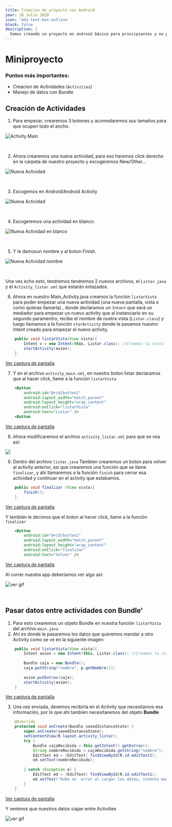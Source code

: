 ```yaml
---
title: Creacion de proyecto con Android
year: 18 Julio 2020
icon: 'mdi-text-box-outline'
block: false
description: |
  Vamos creando un proyecto en android básico para principiantes y no principiantes
---
```


# Miniproyecto

### Puntos más importantes:

 - Creacion de Actividades (`Actívities`)
 - Manejo de datos con Bundle

## Creación de Actividades

1. Para empezar, crearemos 3 botones y acomodaremos sus tamaños para que ocupen todo el ancho.

![Activity Main](https://raw.githubusercontent.com/doneber/POO/master/Resources/android/clase03/paso01.JPG)

<br>

2. Ahora crearemos una nueva actividad, para eso haremos click derecho en la carpeta de nuestro proyecto y escogeremos New/Other...

![Nueva Actividad](https://raw.githubusercontent.com/doneber/POO/master/Resources/android/clase03/paso02.JPG)

<br>

3. Escogemos en Android/Android Activity

![Nueva Actividad](https://raw.githubusercontent.com/doneber/POO/master/Resources/android/clase03/paso03.JPG)

<br>

4. Escogeremos una actividad en blanco:

![Nueva Actividad en blanco](https://raw.githubusercontent.com/doneber/POO/master/Resources/android/clase03/paso04.JPG)

<br>

5. Y le damosun nombre y al boton Finish.

![Nueva Actividad nombre](https://raw.githubusercontent.com/doneber/POO/master/Resources/android/clase03/paso05.JPG)

<br>

Una ves echo esto, tendremos  tendremos 2 nuevos archivos, el `Listar.java` y el `Activity_listar.xml` que estarán enlazados.

6. Ahora en nuestro Main_Activity.java  creamos la función `listarVista` para poder empezar una nueva actividad (una nueva pantalla, vista o como quieras llamarla) , donde declaramos un `Intent` que será un mediador para empezar un nuevo activity que al instanciarlo en su segundo paramentro, recibe el nombre de nuetra vista (`Listar.class`) y luego llamamos a la función `starActivity` donde le pasamos nuestro Intent creado para empezar el nuevo activity.

```java
	public void listarVista(View vista){
    	Intent v = new Intent(this, Listar.class); //Creamos la vista
    	startActivity(avion);
	}
```

[Ver captura de pantalla](https://raw.githubusercontent.com/doneber/POO/master/Resources/android/clase03/paso06.JPG)

7. Y en el archivo `activity_main.xml`, en nuestro boton listar declaramos que al hacer click, llame a la función `listarVista`

```xml
    <Button
        android:id="@+id/button1"	
        android:layout_width="match_parent"
        android:layout_height="wrap_content"
        android:onClick="listarVista"
        android:text="Listar" />
    <Button
```

[Ver captura de pantalla](https://raw.githubusercontent.com/doneber/POO/master/Resources/android/clase03/paso07.JPG)

8. Ahora modificaremos el archivo `activity_listar.xml` para que se vea así:

<img style="max-width:100%" src="https://raw.githubusercontent.com/doneber/POO/master/Resources/android/clase03/paso09.JPG" /> 

9. Dentro del archivo `listar.java` Tambíen crearemos un boton para volver al activity anterior, así que crearemos una función que se llame `finalizar`, y ahí llamaremos a la función `finish` para cerrar esa actividad y continuar en el activity que estabamos. 

```java
	public void finalizar (View vista){
		finish();
	}
```

[Ver captura de pantalla](https://raw.githubusercontent.com/doneber/POO/master/Resources/android/clase03/paso10.JPG)

Y también le decimos que el boton al hacer click, llame a la función `finalizar`

```xml
    <Button
        android:id="@+id/button2"
        android:layout_width="match_parent"
        android:layout_height="wrap_content"
        android:onClick="finalizar"
        android:text="Volver" />
```

[Ver captura de pantalla](https://raw.githubusercontent.com/doneber/POO/master/Resources/android/clase03/paso11.JPG)

Al correr nuestra app deberiamos ver algo así:

![ver gif](https://raw.githubusercontent.com/doneber/POO/master/Resources/android/clase03/gif01.gif)

<br>

## Pasar datos entre actividades con Bundle'

1.  Para esto crearemos  un objeto Bundle en nuestra función `listarVista` del archivo `main.java`
2.  Ahí es donde le pasaremos los datos que queremos mandar a otro Activity como se ve en la siguiente imagen:

```java
	public void listarVista(View vista){
    	Intent avion = new Intent(this, Listar.class); //Creamos la vista
    	
    	Bundle caja = new Bundle();
    	caja.putString("nombre", p.getNombre());
    	
    	avion.putExtras(caja);
    	startActivity(avion);
	}
```

[Ver captura de pantalla](https://raw.githubusercontent.com/doneber/POO/master/Resources/android/clase03/paso13.JPG)



3. Una vez enviada, devemos recibirla en el Activity que necesitamos esa información, por lo que ahí tambien necesitaremos del objeto **Bundle**
```java
	@Override
	protected void onCreate(Bundle savedInstanceState) {
		super.onCreate(savedInstanceState);
		setContentView(R.layout.activity_listar);		
		try {
			Bundle cajaRecibida = this.getIntent().getExtras();
			String nombreRecibido = cajaRecibida.getString("nombre");
			EditText ed = (EditText) findViewById(R.id.editText1);
			ed.setText(nombreRecibido);	
			
		} catch (Exception e) {
			EditText ed = (EditText) findViewById(R.id.editText1);
			ed.setText("Hubo un  error al cargar los datos, intente mas tarde.");
		}		
	}
```

[Ver captura de pantalla](https://raw.githubusercontent.com/doneber/POO/master/Resources/android/clase03/paso12.JPG)

Y verémos que nuestros datos viajan entre Activities

![ver gif](https://raw.githubusercontent.com/doneber/POO/master/Resources/android/clase03/gif02.gif)

